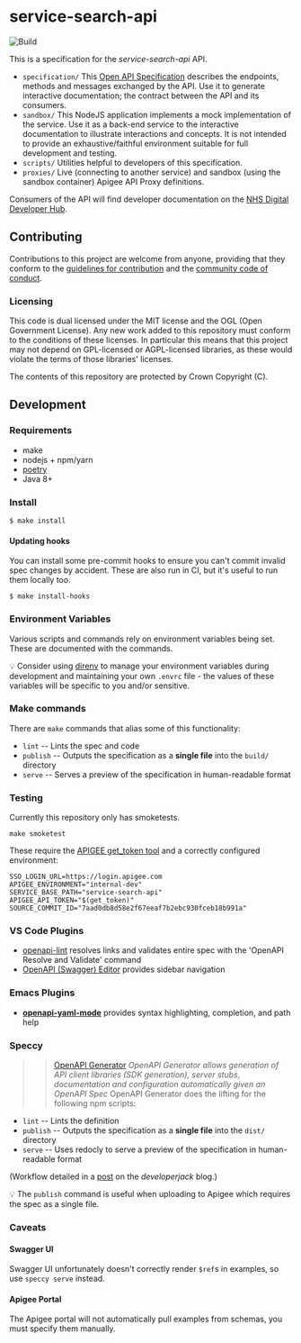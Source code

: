 # service-search-api

![Build](https://github.com/NHSDigital/service-search-api/workflows/Build/badge.svg?branch=master)

This is a specification for the _service-search-api_ API.

-   `specification/` This [Open API Specification](https://swagger.io/docs/specification/about/) describes the endpoints, methods and messages exchanged by the API. Use it to generate interactive documentation; the contract between the API and its consumers.
-   `sandbox/` This NodeJS application implements a mock implementation of the service. Use it as a back-end service to the interactive documentation to illustrate interactions and concepts. It is not intended to provide an exhaustive/faithful environment suitable for full development and testing.
-   `scripts/` Utilities helpful to developers of this specification.
-   `proxies/` Live (connecting to another service) and sandbox (using the sandbox container) Apigee API Proxy definitions.

Consumers of the API will find developer documentation on the [NHS Digital Developer Hub](https://digital.nhs.uk/developer).

## Contributing

Contributions to this project are welcome from anyone, providing that they conform to the [guidelines for contribution](https://github.com/NHSDigital/service-search-api/blob/master/CONTRIBUTING.md) and the [community code of conduct](https://github.com/NHSDigital/service-search-api/blob/master/CODE_OF_CONDUCT.md).

### Licensing

This code is dual licensed under the MIT license and the OGL (Open Government License). Any new work added to this repository must conform to the conditions of these licenses. In particular this means that this project may not depend on GPL-licensed or AGPL-licensed libraries, as these would violate the terms of those libraries' licenses.

The contents of this repository are protected by Crown Copyright (C).

## Development

### Requirements

-   make
-   nodejs + npm/yarn
-   [poetry](https://github.com/python-poetry/poetry)
-   Java 8+

### Install

```
$ make install
```

#### Updating hooks

You can install some pre-commit hooks to ensure you can't commit invalid spec changes by accident. These are also run
in CI, but it's useful to run them locally too.

```
$ make install-hooks
```

### Environment Variables

Various scripts and commands rely on environment variables being set. These are documented with the commands.

:bulb: Consider using [direnv](https://direnv.net/) to manage your environment variables during development and maintaining your own `.envrc` file - the values of these variables will be specific to you and/or sensitive.

### Make commands

There are `make` commands that alias some of this functionality:

-   `lint` -- Lints the spec and code
-   `publish` -- Outputs the specification as a **single file** into the `build/` directory
-   `serve` -- Serves a preview of the specification in human-readable format

### Testing

Currently this repository only has smoketests.

```
make smoketest
```

These require the [APIGEE get_token tool](https://docs.apigee.com/api-platform/system-administration/using-gettoken) and a correctly configured environment:

```
SSO_LOGIN_URL=https://login.apigee.com
APIGEE_ENVIRONMENT="internal-dev"
SERVICE_BASE_PATH="service-search-api"
APIGEE_API_TOKEN="$(get_token)"
SOURCE_COMMIT_ID="7aad0db8d58e2f67eeaf7b2ebc930fceb18b991a"
```

### VS Code Plugins

-   [openapi-lint](https://marketplace.visualstudio.com/items?itemName=mermade.openapi-lint) resolves links and validates entire spec with the 'OpenAPI Resolve and Validate' command
-   [OpenAPI (Swagger) Editor](https://marketplace.visualstudio.com/items?itemName=42Crunch.vscode-openapi) provides sidebar navigation

### Emacs Plugins

-   [**openapi-yaml-mode**](https://github.com/esc-emacs/openapi-yaml-mode) provides syntax highlighting, completion, and path help

### Speccy

>> [OpenAPI Generator](https://github.com/OpenAPITools/openapi-generator-cli) *OpenAPI Generator allows generation of API client libraries (SDK generation), server stubs, documentation and configuration automatically given an OpenAPI Spec*
OpenAPI Generator does the lifting for the following npm scripts:

 * `lint` -- Lints the definition
 * `publish` -- Outputs the specification as a **single file** into the `dist/` directory
 * `serve` -- Uses redocly to serve a preview of the specification in human-readable format

(Workflow detailed in a [post](https://developerjack.com/blog/2018/maintaining-large-design-first-api-specs/) on the _developerjack_ blog.)

:bulb: The `publish` command is useful when uploading to Apigee which requires the spec as a single file.

### Caveats

#### Swagger UI

Swagger UI unfortunately doesn't correctly render `$ref`s in examples, so use `speccy serve` instead.

#### Apigee Portal

The Apigee portal will not automatically pull examples from schemas, you must specify them manually.
